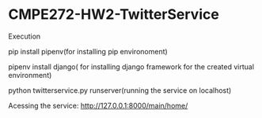 # CMPE272-HW2-TwitterService

Execution


pip install pipenv(for installing pip environoment)

pipenv install django( for installing django framework for the created virtual environment)

python twitterservice.py runserver(running the service on localhost)


Acessing the service: http://127.0.0.1:8000/main/home/
